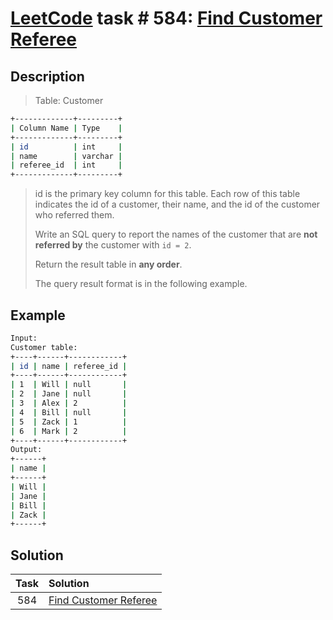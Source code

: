 # [LeetCode][leetcode] task # 584: [Find Customer Referee][task]

Description
-----------

> Table: Customer
```sh
+-------------+---------+
| Column Name | Type    |
+-------------+---------+
| id          | int     |
| name        | varchar |
| referee_id  | int     |
+-------------+---------+
```
> id is the primary key column for this table.
> Each row of this table indicates the id of a customer, their name, and the id of the customer who referred them.
>
> Write an SQL query to report the names of the customer that are **not referred by** the customer with `id = 2`.
> 
> Return the result table in **any order**.
> 
> The query result format is in the following example.

Example
-------

```sh
Input: 
Customer table:
+----+------+------------+
| id | name | referee_id |
+----+------+------------+
| 1  | Will | null       |
| 2  | Jane | null       |
| 3  | Alex | 2          |
| 4  | Bill | null       |
| 5  | Zack | 1          |
| 6  | Mark | 2          |
+----+------+------------+
Output: 
+------+
| name |
+------+
| Will |
| Jane |
| Bill |
| Zack |
+------+
```

Solution
--------

| Task | Solution                          |
|:----:|:----------------------------------|
| 584  | [Find Customer Referee][solution] |


[leetcode]: <http://leetcode.com/>
[task]: <https://leetcode.com/problems/find-customer-referee/>
[solution]: <https://github.com/wellaxis/witalis-jkit/blob/main/module/tasks/src/main/java/com/witalis/jkit/tasks/core/task/leetcode/h6/p584/option/Practice.java>
